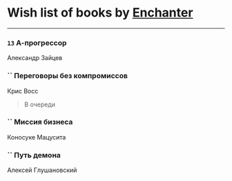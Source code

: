 # Wish list of books by [Enchanter](https://plus.google.com/u/0/100275284640928997494/)
---

### `13` А-прогрессор
Александр Зайцев

### `` Переговоры без компромиссов
Крис Восс
> В очереди

### `` Миссия бизнеса
Коносуке Мацусита

### `` Путь демона
Алексей Глушановский

